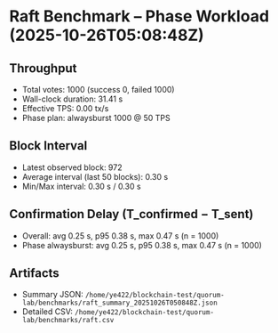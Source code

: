 # Raft Benchmark – Phase Workload (2025-10-26T05:08:48Z)

## Throughput
- Total votes: 1000 (success 0, failed 1000)
- Wall-clock duration: 31.41 s
- Effective TPS: 0.00 tx/s
- Phase plan: alwaysburst 1000 @ 50 TPS

## Block Interval
- Latest observed block: 972
- Average interval (last 50 blocks): 0.30 s
- Min/Max interval: 0.30 s / 0.30 s

## Confirmation Delay (T_confirmed − T_sent)
- Overall: avg 0.25 s, p95 0.38 s, max 0.47 s (n = 1000)
- Phase alwaysburst: avg 0.25 s, p95 0.38 s, max 0.47 s (n = 1000)

## Artifacts
- Summary JSON: `/home/ye422/blockchain-test/quorum-lab/benchmarks/raft_summary_20251026T050848Z.json`
- Detailed CSV: `/home/ye422/blockchain-test/quorum-lab/benchmarks/raft.csv`
